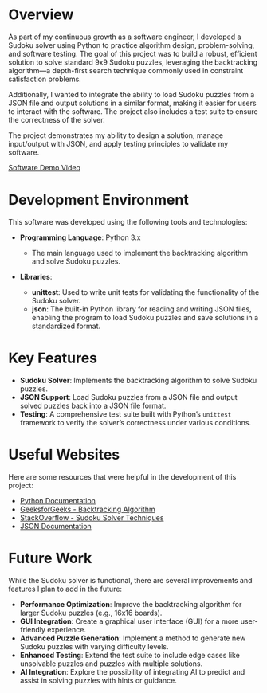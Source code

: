 # Overview

As part of my continuous growth as a software engineer, I developed a Sudoku solver using Python to practice algorithm design, problem-solving, and software testing. The goal of this project was to build a robust, efficient solution to solve standard 9x9 Sudoku puzzles, leveraging the backtracking algorithm—a depth-first search technique commonly used in constraint satisfaction problems. 

Additionally, I wanted to integrate the ability to load Sudoku puzzles from a JSON file and output solutions in a similar format, making it easier for users to interact with the software. The project also includes a test suite to ensure the correctness of the solver.

The project demonstrates my ability to design a solution, manage input/output with JSON, and apply testing principles to validate my software.

[Software Demo Video](https://vimeo.com/1037127388?share=copy)

# Development Environment

This software was developed using the following tools and technologies:

- **Programming Language**: Python 3.x
  - The main language used to implement the backtracking algorithm and solve Sudoku puzzles.
  
- **Libraries**:
  - **unittest**: Used to write unit tests for validating the functionality of the Sudoku solver.
  - **json**: The built-in Python library for reading and writing JSON files, enabling the program to load Sudoku puzzles and save solutions in a standardized format.
  
# Key Features

- **Sudoku Solver**: Implements the backtracking algorithm to solve Sudoku puzzles.
- **JSON Support**: Load Sudoku puzzles from a JSON file and output solved puzzles back into a JSON file format.
- **Testing**: A comprehensive test suite built with Python’s `unittest` framework to verify the solver’s correctness under various conditions.

# Useful Websites

Here are some resources that were helpful in the development of this project:

- [Python Documentation](https://docs.python.org/3/)
- [GeeksforGeeks - Backtracking Algorithm](https://www.geeksforgeeks.org/backtracking-algorithms/)
- [StackOverflow - Sudoku Solver Techniques](https://stackoverflow.com/questions/ask)
- [JSON Documentation](https://www.json.org/json-en.html)

# Future Work

While the Sudoku solver is functional, there are several improvements and features I plan to add in the future:

- **Performance Optimization**: Improve the backtracking algorithm for larger Sudoku puzzles (e.g., 16x16 boards).
- **GUI Integration**: Create a graphical user interface (GUI) for a more user-friendly experience.
- **Advanced Puzzle Generation**: Implement a method to generate new Sudoku puzzles with varying difficulty levels.
- **Enhanced Testing**: Extend the test suite to include edge cases like unsolvable puzzles and puzzles with multiple solutions.
- **AI Integration**: Explore the possibility of integrating AI to predict and assist in solving puzzles with hints or guidance.

